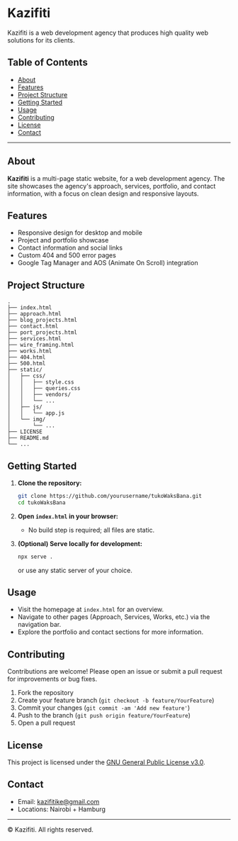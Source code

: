 # Kazifiti

Kazifiti is a web development agency that produces high quality web solutions for its clients.

## Table of Contents

- [About](#about)
- [Features](#features)
- [Project Structure](#project-structure)
- [Getting Started](#getting-started)
- [Usage](#usage)
- [Contributing](#contributing)
- [License](#license)
- [Contact](#contact)

---

## About

**Kazifiti** is a multi-page static website, for a web development agency. The site showcases the agency's approach, services, portfolio, and contact information, with a focus on clean design and responsive layouts.

## Features

- Responsive design for desktop and mobile
- Project and portfolio showcase
- Contact information and social links
- Custom 404 and 500 error pages
- Google Tag Manager and AOS (Animate On Scroll) integration

## Project Structure

```
.
├── index.html
├── approach.html
├── blog_projects.html
├── contact.html
├── port_projects.html
├── services.html
├── wire_framing.html
├── works.html
├── 404.html
├── 500.html
├── static/
│   ├── css/
│   │   ├── style.css
│   │   ├── queries.css
│   │   ├── vendors/
│   │   └── ...
│   ├── js/
│   │   └── app.js
│   └── img/
│       └── ...
├── LICENSE
├── README.md
└── ...
```

## Getting Started

1. **Clone the repository:**

   ```sh
   git clone https://github.com/yourusername/tukoWaksBana.git
   cd tukoWaksBana
   ```

2. **Open `index.html` in your browser:**

   - No build step is required; all files are static.

3. **(Optional) Serve locally for development:**
   ```sh
   npx serve .
   ```
   or use any static server of your choice.

## Usage

- Visit the homepage at `index.html` for an overview.
- Navigate to other pages (Approach, Services, Works, etc.) via the navigation bar.
- Explore the portfolio and contact sections for more information.

## Contributing

Contributions are welcome! Please open an issue or submit a pull request for improvements or bug fixes.

1. Fork the repository
2. Create your feature branch (`git checkout -b feature/YourFeature`)
3. Commit your changes (`git commit -am 'Add new feature'`)
4. Push to the branch (`git push origin feature/YourFeature`)
5. Open a pull request

## License

This project is licensed under the [GNU General Public License v3.0](LICENSE).

## Contact

- Email: kazifitike@gmail.com
- Locations: Nairobi + Hamburg

---

© Kazifiti. All rights reserved.
